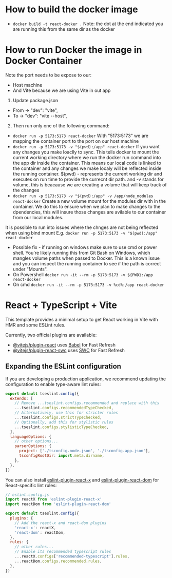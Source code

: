 # How to build the docker image

- `docker build -t react-docker .` Note: the dot at the end indicated you are running this from the same dir as the docker

# How to run Docker the image in Docker Container

Note the port needs to be expose to our:
- Host machine
- And Vite because we are using Vite in out app

1. Update package.json 
  - From -> "dev": "vite",
  - To ->     "dev": "vite --host",

2.  Then run only one of the following command:   
  - `docker run -p 5173:5173 react-docker` With "5173:5173" we are mapping the container port to the port on our host machine
  - `docker run -p 5173:5173 -v "$(pwd):/app" react-docker` If you want any changes you make loaclly to sync. This tells docker to mount the current working directory where we run the docker run command into the app dir inside the container. This means our local code is linked to the container and any changes we make localy will be reflected inside the running container. $(pwd) - represents the current working dir and executes on run time to provide the currecnt dir path. and -v stands for volume, this is beacause we are creating a volume that will keep track of the changes
  - `docker run -p 5173:5173 -v "$(pwd):/app" -v /app/node_modules react-docker` Create a new volume mount for the modules dir with in the container. We do this to ensure when we plan to make changes to the dpendencies, this will insure those changes are avilable to our container from our local modules.
  

It is possible to run into issues where the chnges are not being reflected when using bind mount E.g. `docker run -p 5173:5173 -v "$(pwd):/app" react-docker`
- Possible fix - if running on windows make sure to use cmd or power shell. You're likely running this from Git Bash on Windows, which mangles volume paths when passed to Docker. This is a known issue and you can inspect the running container to see if the path is correct under "Mounts".
- On Powershell `docker run -it --rm -p 5173:5173 -v ${PWD}:/app react-docker`
- On cmd `docker run -it --rm -p 5173:5173 -v %cd%:/app react-docker `

# React + TypeScript + Vite

This template provides a minimal setup to get React working in Vite with HMR and some ESLint rules.

Currently, two official plugins are available:

- [@vitejs/plugin-react](https://github.com/vitejs/vite-plugin-react/blob/main/packages/plugin-react) uses [Babel](https://babeljs.io/) for Fast Refresh
- [@vitejs/plugin-react-swc](https://github.com/vitejs/vite-plugin-react/blob/main/packages/plugin-react-swc) uses [SWC](https://swc.rs/) for Fast Refresh

## Expanding the ESLint configuration

If you are developing a production application, we recommend updating the configuration to enable type-aware lint rules:

```js
export default tseslint.config({
  extends: [
    // Remove ...tseslint.configs.recommended and replace with this
    ...tseslint.configs.recommendedTypeChecked,
    // Alternatively, use this for stricter rules
    ...tseslint.configs.strictTypeChecked,
    // Optionally, add this for stylistic rules
    ...tseslint.configs.stylisticTypeChecked,
  ],
  languageOptions: {
    // other options...
    parserOptions: {
      project: ['./tsconfig.node.json', './tsconfig.app.json'],
      tsconfigRootDir: import.meta.dirname,
    },
  },
})
```

You can also install [eslint-plugin-react-x](https://github.com/Rel1cx/eslint-react/tree/main/packages/plugins/eslint-plugin-react-x) and [eslint-plugin-react-dom](https://github.com/Rel1cx/eslint-react/tree/main/packages/plugins/eslint-plugin-react-dom) for React-specific lint rules:

```js
// eslint.config.js
import reactX from 'eslint-plugin-react-x'
import reactDom from 'eslint-plugin-react-dom'

export default tseslint.config({
  plugins: {
    // Add the react-x and react-dom plugins
    'react-x': reactX,
    'react-dom': reactDom,
  },
  rules: {
    // other rules...
    // Enable its recommended typescript rules
    ...reactX.configs['recommended-typescript'].rules,
    ...reactDom.configs.recommended.rules,
  },
})
```
